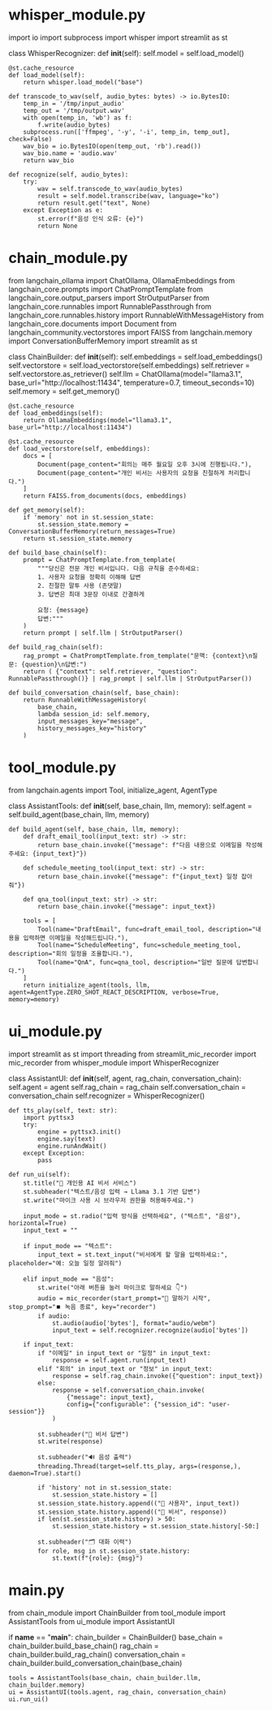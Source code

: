 # whisper_module.py
import io
import subprocess
import whisper
import streamlit as st

class WhisperRecognizer:
    def __init__(self):
        self.model = self.load_model()

    @st.cache_resource
    def load_model(self):
        return whisper.load_model("base")

    def transcode_to_wav(self, audio_bytes: bytes) -> io.BytesIO:
        temp_in = '/tmp/input_audio'
        temp_out = '/tmp/output.wav'
        with open(temp_in, 'wb') as f:
            f.write(audio_bytes)
        subprocess.run(['ffmpeg', '-y', '-i', temp_in, temp_out], check=False)
        wav_bio = io.BytesIO(open(temp_out, 'rb').read())
        wav_bio.name = 'audio.wav'
        return wav_bio

    def recognize(self, audio_bytes):
        try:
            wav = self.transcode_to_wav(audio_bytes)
            result = self.model.transcribe(wav, language="ko")
            return result.get("text", None)
        except Exception as e:
            st.error(f"음성 인식 오류: {e}")
            return None


# chain_module.py
from langchain_ollama import ChatOllama, OllamaEmbeddings
from langchain_core.prompts import ChatPromptTemplate
from langchain_core.output_parsers import StrOutputParser
from langchain_core.runnables import RunnablePassthrough
from langchain_core.runnables.history import RunnableWithMessageHistory
from langchain_core.documents import Document
from langchain_community.vectorstores import FAISS
from langchain.memory import ConversationBufferMemory
import streamlit as st

class ChainBuilder:
    def __init__(self):
        self.embeddings = self.load_embeddings()
        self.vectorstore = self.load_vectorstore(self.embeddings)
        self.retriever = self.vectorstore.as_retriever()
        self.llm = ChatOllama(model="llama3.1", base_url="http://localhost:11434", temperature=0.7, timeout_seconds=10)
        self.memory = self.get_memory()

    @st.cache_resource
    def load_embeddings(self):
        return OllamaEmbeddings(model="llama3.1", base_url="http://localhost:11434")

    @st.cache_resource
    def load_vectorstore(self, embeddings):
        docs = [
            Document(page_content="회의는 매주 월요일 오후 3시에 진행됩니다."),
            Document(page_content="개인 비서는 사용자의 요청을 친절하게 처리합니다.")
        ]
        return FAISS.from_documents(docs, embeddings)

    def get_memory(self):
        if 'memory' not in st.session_state:
            st.session_state.memory = ConversationBufferMemory(return_messages=True)
        return st.session_state.memory

    def build_base_chain(self):
        prompt = ChatPromptTemplate.from_template(
            """당신은 전문 개인 비서입니다. 다음 규칙을 준수하세요:
            1. 사용자 요청을 정확히 이해해 답변
            2. 친절한 말투 사용 (존댓말)
            3. 답변은 최대 3문장 이내로 간결하게

            요청: {message}
            답변:"""
        )
        return prompt | self.llm | StrOutputParser()

    def build_rag_chain(self):
        rag_prompt = ChatPromptTemplate.from_template("문맥: {context}\n질문: {question}\n답변:")
        return ( {"context": self.retriever, "question": RunnablePassthrough()} | rag_prompt | self.llm | StrOutputParser())

    def build_conversation_chain(self, base_chain):
        return RunnableWithMessageHistory(
            base_chain,
            lambda session_id: self.memory,
            input_messages_key="message",
            history_messages_key="history"
        )


# tool_module.py
from langchain.agents import Tool, initialize_agent, AgentType

class AssistantTools:
    def __init__(self, base_chain, llm, memory):
        self.agent = self.build_agent(base_chain, llm, memory)

    def build_agent(self, base_chain, llm, memory):
        def draft_email_tool(input_text: str) -> str:
            return base_chain.invoke({"message": f"다음 내용으로 이메일을 작성해주세요: {input_text}"})

        def schedule_meeting_tool(input_text: str) -> str:
            return base_chain.invoke({"message": f"{input_text} 일정 잡아줘"})

        def qna_tool(input_text: str) -> str:
            return base_chain.invoke({"message": input_text})

        tools = [
            Tool(name="DraftEmail", func=draft_email_tool, description="내용을 입력하면 이메일을 작성해드립니다."),
            Tool(name="ScheduleMeeting", func=schedule_meeting_tool, description="회의 일정을 조율합니다."),
            Tool(name="QnA", func=qna_tool, description="일반 질문에 답변합니다.")
        ]
        return initialize_agent(tools, llm, agent=AgentType.ZERO_SHOT_REACT_DESCRIPTION, verbose=True, memory=memory)


# ui_module.py
import streamlit as st
import threading
from streamlit_mic_recorder import mic_recorder
from whisper_module import WhisperRecognizer

class AssistantUI:
    def __init__(self, agent, rag_chain, conversation_chain):
        self.agent = agent
        self.rag_chain = rag_chain
        self.conversation_chain = conversation_chain
        self.recognizer = WhisperRecognizer()

    def tts_play(self, text: str):
        import pyttsx3
        try:
            engine = pyttsx3.init()
            engine.say(text)
            engine.runAndWait()
        except Exception:
            pass

    def run_ui(self):
        st.title("🤖 개인용 AI 비서 서비스")
        st.subheader("텍스트/음성 입력 → Llama 3.1 기반 답변")
        st.write("마이크 사용 시 브라우저 권한을 허용해주세요.")

        input_mode = st.radio("입력 방식을 선택하세요", ("텍스트", "음성"), horizontal=True)
        input_text = ""

        if input_mode == "텍스트":
            input_text = st.text_input("비서에게 할 말을 입력하세요:", placeholder="예: 오늘 일정 알려줘")

        elif input_mode == "음성":
            st.write("아래 버튼을 눌러 마이크로 말하세요 👇")
            audio = mic_recorder(start_prompt="🎤 말하기 시작", stop_prompt="⏹️ 녹음 종료", key="recorder")
            if audio:
                st.audio(audio['bytes'], format="audio/webm")
                input_text = self.recognizer.recognize(audio['bytes'])

        if input_text:
            if "이메일" in input_text or "일정" in input_text:
                response = self.agent.run(input_text)
            elif "회의" in input_text or "정보" in input_text:
                response = self.rag_chain.invoke({"question": input_text})
            else:
                response = self.conversation_chain.invoke(
                    {"message": input_text},
                    config={"configurable": {"session_id": "user-session"}}
                )

            st.subheader("📝 비서 답변")
            st.write(response)

            st.subheader("🔊 음성 출력")
            threading.Thread(target=self.tts_play, args=(response,), daemon=True).start()

            if 'history' not in st.session_state:
                st.session_state.history = []
            st.session_state.history.append(("👤 사용자", input_text))
            st.session_state.history.append(("🤖 비서", response))
            if len(st.session_state.history) > 50:
                st.session_state.history = st.session_state.history[-50:]

            st.subheader("🗂️ 대화 이력")
            for role, msg in st.session_state.history:
                st.text(f"{role}: {msg}")


# main.py
from chain_module import ChainBuilder
from tool_module import AssistantTools
from ui_module import AssistantUI

if __name__ == "__main__":
    chain_builder = ChainBuilder()
    base_chain = chain_builder.build_base_chain()
    rag_chain = chain_builder.build_rag_chain()
    conversation_chain = chain_builder.build_conversation_chain(base_chain)

    tools = AssistantTools(base_chain, chain_builder.llm, chain_builder.memory)
    ui = AssistantUI(tools.agent, rag_chain, conversation_chain)
    ui.run_ui()
